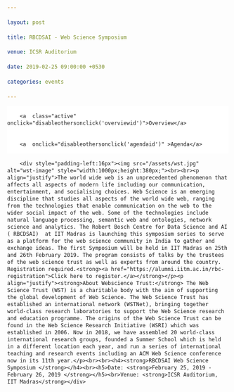 ```yaml
---

layout: post

title: RBCDSAI - Web Science Symposium

venue: ICSR Auditorium

date: 2019-02-25 09:00:00 +0530

categories: events

---
```




<html>

<head>

<meta name="viewport" content="width=device-width, initial-scale=1">

<style>

body {

  margin: 0;

  font-family: "Times New Roman", Times, serif;

}



.topnav {

  overflow: hidden;

  background-color: #ffffff;

}



.topnav a {

  float: left;

  color: #c0c0c0;

  text-align: center;

  padding: 7px 8px;

  text-decoration: none;

  font-size: 18px;

  

}



.topnav a:hover {

  background-color: #ffffff;

  color: red;

}



.topnav a.active {

  background-color: #ffffff;

  color: red;

}

</style>

 <script>


        function makeitactiveonload() {


             document.getElementById('dynamiccontent').innerHTML = '<div style="padding-left:16px"><img src="/assets/wst.jpg" alt="wst-image" style="width:1000px;height:380px;"><br><br><p align="justify">The world wide web is an unprecedented phenomenon that affects all aspects of modern life including our communication, entertainment, and socialising choices. Web Science is an emerging discipline that studies all aspects of the world wide web, ranging from the technologies that enable communication on the web to the wider social impact of the web. Some of the technologies include natural language processing, semantic web and ontologies, network science and analytics. The Robert Bosch Centre for Data Science and AI ( RBCDSAI)  at IIT Madras is launching this symposium series to serve as a platform for the web science community in India to gather and exchange ideas. The first Symposium will be held in IIT Madras on 25th and 26th February 2019. The program consists of talks by the trustees of the web science trust as well as experts from around the country. Registration required.<strong><a href="https://alumni.iitm.ac.in/rbc-registration">Click here to register.</a></strong></p><p align="justify"><strong>About Webscience Trust:</strong> The Web Science Trust (WST) is a charitable body with the aim of supporting the global development of Web Science. The Web Science Trust has established an international network (WSTNet), bringing together world-class research laboratories to support the Web Science research and education programme. The origins of the Web Science Trust can be found in the Web Science Research Initiative (WSRI) which was established in 2006. Now in 2018, we have assembled 20 world-class international research groups, founded a Summer School which is held in a different location each year, and run a series of international teaching and research events including an ACM Web Science conference now in its 11th year.</p><br><br><h4><strong>RBCDSAI Web Science Symposium </strong></h4><br><h5>Date: <strong>February 25, 2019 - February 26, 2019 </strong></h5><br>Venue: <strong>ICSR Auditorium, IIT Madras</strong></div>'


        }


        function disableothersonclick(elementtoactive) {


            if(elementtoactive == 'overviewid')


            {


                document.getElementById('dynamiccontent').innerHTML = '<div style="padding-left:16px"><img src="/assets/wst.jpg" alt="wst-image" style="width:1000px;height:380px;"><br><br><p align="justify">The world wide web is an unprecedented phenomenon that affects all aspects of modern life including our communication, entertainment, and socialising choices. Web Science is an emerging discipline that studies all aspects of the world wide web, ranging from the technologies that enable communication on the web to the wider social impact of the web. Some of the technologies include natural language processing, semantic web and ontologies, network science and analytics.The Robert Bosch Centre for Data Science and AI ( RBCDSAI)  at IIT Madras is launching this symposium series to serve as a platform for the web science community in India to gather and exchange ideas. The first Symposium will be held in IIT Madras on 25th and 26th February 2019. The program consists of talks by the trustees of the web science trust as well as experts from around the country. Registration required.<strong><a href="https://alumni.iitm.ac.in/rbc-registration">Click here to register.</a></strong></p><p align="justify"><strong>About Webscience Trust:</strong> The Web Science Trust (WST) is a charitable body with the aim of supporting the global development of Web Science. The Web Science Trust has established an international network (WSTNet), bringing together world-class research laboratories to support the Web Science research and education programme. The origins of the Web Science Trust can be found in the Web Science Research Initiative (WSRI) which was established in 2006. Now in 2018, we have assembled 20 world-class international research groups, founded a Summer School which is held in a different location each year, and run a series of international teaching and research events including an ACM Web Science conference now in its 11th year.</p><br><br><h4><strong>RBCDSAI Web Science Symposium </strong></h4><br><h5>Date: <strong>February 25, 2019 - February 26, 2019 </strong></h5><br>Venue: <strong>ICSR Auditorium, IIT Madras</strong></div>'


            }


            else 


            {


                document.getElementById('dynamiccontent').innerHTML = '<br><br><p align="left">Broad agenda as below. Further more details will be updated </p><table align="left"><tr><td><p align="left"><strong>Day 1: 25th February,2019 (Monday)</strong> </p></td></tr><tr><td>08:30 AM - 09:15 AM &nbsp;&nbsp;&nbsp;&nbsp;&nbsp;&nbsp;</td><td>Registration</td></tr><tr><td>09:15 AM - 09:30 AM &nbsp;&nbsp;&nbsp;&nbsp;&nbsp;&nbsp;</td><td>Inauguration</td></tr><tr><td>09:30 AM - 10:15 AM &nbsp;&nbsp;&nbsp;&nbsp;&nbsp;&nbsp;</td><td>Keynote Address by <a href="https://wendy.ecs.soton.ac.uk/">Dame Wendy Hall</a></td></tr> <tr><td>10:15 AM - 10:45 AM&nbsp;&nbsp;&nbsp;&nbsp;&nbsp;&nbsp;</td><td>	Talk by <a href="https://www.iiitb.ac.in/faculty_page.php?name=srinathsrinivasa">Srinath Srinivasa</a></td></tr><tr><td>10:45 AM - 11:15 AM &nbsp;&nbsp;&nbsp;&nbsp;&nbsp;&nbsp;</td><td>Refreshments</td></tr><tr><td>11:15 AM - 11:45 AM &nbsp;&nbsp;&nbsp;&nbsp;&nbsp;&nbsp;</td><td>Talk by <a href="https://www.imsc.res.in/~sitabhra/">Sitabhra Sinha</a></td></tr><tr><td>11:45 AM - 12:15 PM &nbsp;&nbsp;&nbsp;&nbsp;&nbsp;&nbsp;</td><td>Talk by <a href="http://talukdar.net/">Partha Talukdar</a></td></tr><tr><td>12:15 PM - 12:45 PM &nbsp;&nbsp;&nbsp;&nbsp;&nbsp;&nbsp;</td><td> Talk by <a href="https://researcher.watson.ibm.com/researcher/view.php?person=in-kartsank">Karthik Sankaranarayanan</a></td></tr><tr><td>12:45 PM - 02:00 PM &nbsp;&nbsp;&nbsp;&nbsp;&nbsp;&nbsp;</td><td>Lunch/Networking Time</td></tr><tr><td>02:00 PM - 02:45 PM &nbsp;&nbsp;&nbsp;&nbsp;&nbsp;&nbsp;</td><td>Keynote Address by <a href="https://www.cse.iitb.ac.in/~soumen/">Soumen Chakrabarti </a></td></tr><tr><td>02:45 PM - 03:15 PM &nbsp;&nbsp;&nbsp;&nbsp;&nbsp;&nbsp;</td><td> Talk by <a href="https://faculty.iiit.ac.in/~vv/Home.html">Vasudeva Varma </a></td></tr><tr><td>03:15 PM - 04:00 PM &nbsp;&nbsp;&nbsp;&nbsp;&nbsp;&nbsp;</td><td>Poster Spotlights</td></tr><tr><td>04:00 PM - 04:30 PM &nbsp;&nbsp;&nbsp;&nbsp;&nbsp;&nbsp;</td><td>Tea Break</td></tr><tr><td>04:30 PM - 06:00 PM &nbsp;&nbsp;&nbsp;&nbsp;&nbsp;&nbsp;</td> <td>Poster Session</td></tr><tr><td>06:00 PM - 07:00 PM &nbsp;&nbsp;&nbsp;&nbsp;&nbsp;&nbsp;</td><td>Networking</td></tr><tr><td>07:00 PM - 09:00 PM &nbsp;&nbsp;&nbsp;&nbsp;&nbsp;&nbsp;</td><td>Dinner, ICSR Dining hall</td><tr><td><p align="left"><strong>Day 2: 26th February,2019 (Tuesday)</strong> </p></td></tr><tr><td>09:00 AM - 09:45 AM &nbsp;&nbsp;&nbsp;&nbsp;&nbsp;&nbsp;</td><td>Keynote Address by <a href="https://www.linkedin.com/in/jprangaswami/?originalSubdomain=in">J.P.Rangaswami</a></td></tr><tr><td>09:45 AM - 10:15 AM &nbsp;&nbsp;&nbsp;&nbsp;&nbsp;&nbsp;</td><td>Talk by <a href="#">TBD</a></td></tr><tr><td>10:15 AM - 10:45 AM &nbsp;&nbsp;&nbsp;&nbsp;&nbsp;&nbsp;</td><td> Talk by <a href="http://www.iitkgp.ac.in/department/CS/faculty/cs-niloy">Niloy Ganguly</a></td></tr><tr><td>10:45 AM - 11:15 AM &nbsp;&nbsp;&nbsp;&nbsp;&nbsp;&nbsp;</td><td>Tea Break</td></tr><tr><td>11:15 AM - 11:45 AM &nbsp;&nbsp;&nbsp;&nbsp;&nbsp;&nbsp;</td><td>Talk by <a href="http://cse.iitkgp.ac.in/~animeshm/">Animesh Mukherjee</a></td></tr><tr><td>11:45 AM - 12:15 PM &nbsp;&nbsp;&nbsp;&nbsp;&nbsp;&nbsp;</td><td>Talk by <a href="https://www.iiitd.ac.in/pk">Ponnurangam Kumaraguru</a></td></tr><tr> <td>12:15 PM - 12:45 PM &nbsp;&nbsp;&nbsp;&nbsp;&nbsp;&nbsp;</td><td> Talk by <a href="https://research.adobe.com/person/niyati-chhaya/">Niyati Chhaya</a></td></tr><tr> <td>12:45 PM - 02:00 PM &nbsp;&nbsp;&nbsp;&nbsp;&nbsp;&nbsp;</td> <td>Lunch/Networking Time</td></tr><tr><td>02:00 PM - 02:45 PM &nbsp;&nbsp;&nbsp;&nbsp;&nbsp;&nbsp;</td><td>Keynote Address by <a href="https://sonic.northwestern.edu/people/noshir-contractor/">Noshir Contractor</a></td></tr> <tr><td>02:45 PM - 03:15 PM &nbsp;&nbsp;&nbsp;&nbsp;&nbsp;&nbsp;</td><td>Talk by <a href="https://www.cse.iitm.ac.in/~ravi/">B. Ravindran</a></td></tr><tr><td>03:15 PM - 04:00 PM &nbsp;&nbsp;&nbsp;&nbsp;&nbsp;&nbsp;</td><td>Panel Discussion: <strong>Fostering Web Science Community in India</strong></td></tr><tr><td>04:00 PM - 05:00 PM &nbsp;&nbsp;&nbsp;&nbsp;&nbsp;&nbsp;</td><td>High Tea and Closing</td></tr></table>';


            }


        }


    </script>

</head>

<body>



<div class="topnav" onload="makeitactiveonload()">


        <a  class="active"  onclick="disableothersonclick('overviewid')">Overview</a>


        <a  onclick="disableothersonclick('agendaid')" >Agenda</a>


</div>

<div id="dynamiccontent">


        <div style="padding-left:16px"><img src="/assets/wst.jpg" alt="wst-image" style="width:1000px;height:380px;"><br><br><p align="justify">The world wide web is an unprecedented phenomenon that affects all aspects of modern life including our communication, entertainment, and socialising choices. Web Science is an emerging discipline that studies all aspects of the world wide web, ranging from the technologies that enable communication on the web to the wider social impact of the web. Some of the technologies include natural language processing, semantic web and ontologies, network science and analytics. The Robert Bosch Centre for Data Science and AI ( RBCDSAI)  at IIT Madras is launching this symposium series to serve as a platform for the web science community in India to gather and exchange ideas. The first Symposium will be held in IIT Madras on 25th and 26th February 2019. The program consists of talks by the trustees of the web science trust as well as experts from around the country. Registration required.<strong><a href="https://alumni.iitm.ac.in/rbc-registration">Click here to register.</a></strong></p><p align="justify"><strong>About Webscience Trust:</strong> The Web Science Trust (WST) is a charitable body with the aim of supporting the global development of Web Science. The Web Science Trust has established an international network (WSTNet), bringing together world-class research laboratories to support the Web Science research and education programme. The origins of the Web Science Trust can be found in the Web Science Research Initiative (WSRI) which was established in 2006. Now in 2018, we have assembled 20 world-class international research groups, founded a Summer School which is held in a different location each year, and run a series of international teaching and research events including an ACM Web Science conference now in its 11th year.</p><br><br><h4><strong>RBCDSAI Web Science Symposium </strong></h4><br><h5>Date: <strong>February 25, 2019 - February 26, 2019 </strong></h5><br>Venue: <strong>ICSR Auditorium, IIT Madras</strong></div>


</div>



</body>

</html>
